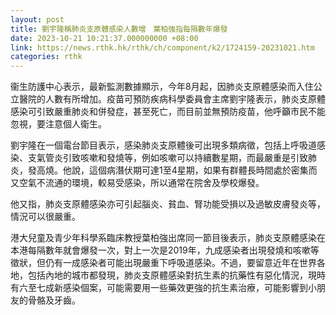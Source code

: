 ```yaml
---
layout: post
title: 劉宇隆稱肺炎支原體感染人數增　葉柏強指每隔數年爆發
date: 2023-10-21 10:21:37.000000000 +08:00
link: https://news.rthk.hk/rthk/ch/component/k2/1724159-20231021.htm
categories: rthk
---
```


衞生防護中心表示，最新監測數據顯示，今年8月起，因肺炎支原體感染而入住公立醫院的人數有所增加。疫苗可預防疾病科學委員會主席劉宇隆表示，肺炎支原體感染可引致嚴重肺炎和併發症，甚至死亡，而目前並無預防疫苗，他呼籲市民不能忽視，要注意個人衛生。

劉宇隆在一個電台節目表示，感染肺炎支原體後可出現多類病徵，包括上呼吸道感染、支氣管炎引致咳嗽和發燒等，例如咳嗽可以持續數星期，而最嚴重是引致肺炎，發高燒。他說，這個病潛伏期可達1至4星期，如果有群體長時間處於密集而又空氣不流通的環境，較易受感染，所以通常在院舍及學校爆發。

他又指，肺炎支原體感染亦可引起腦炎、貧血、腎功能受損以及過敏皮膚發炎等，情況可以很嚴重。

港大兒童及青少年科學系臨床教授葉柏強出席同一節目後表示，肺炎支原體感染在本港每隔數年就會爆發一次，對上一次是2019年，九成感染者出現發燒和咳嗽等徵狀，但仍有一成感染者可能出現嚴重下呼吸道感染。不過，要留意近年在世界各地，包括內地的城市都發現，肺炎支原體感染對抗生素的抗藥性有惡化情況，現時有六至七成新感染個案，可能需要用一些藥效更強的抗生素治療，可能影響到小朋友的骨骼及牙齒。
